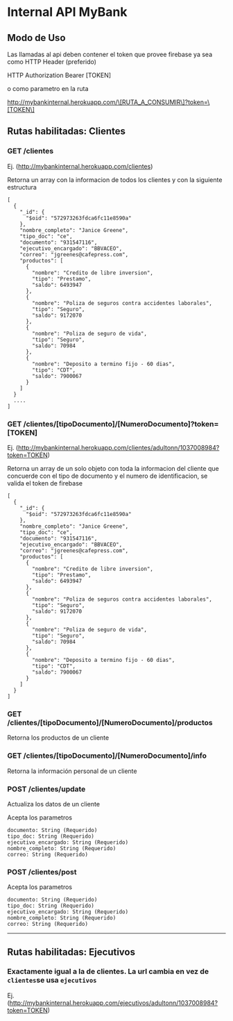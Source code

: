 # Internal API MyBank

## Modo de Uso

Las llamadas al api deben contener el token que provee firebase ya sea como HTTP Header (preferido)

HTTP Authorization Bearer \[TOKEN\]

o como parametro en la ruta

http://mybankinternal.herokuapp.com/\[RUTA_A_CONSUMIR\]?token=\[TOKEN\]

## Rutas habilitadas: Clientes

### GET /clientes
Ej. (http://mybankinternal.herokuapp.com/clientes)

Retorna un array con la informacion de todos los clientes y con la siguiente estructura

```
[
  {
    "_id": {
      "$oid": "572973263fdca6fc11e8590a"
    },
    "nombre_completo": "Janice Greene",
    "tipo_doc": "ce",
    "documento": "931547116",
    "ejecutivo_encargado": "BBVACEO",
    "correo": "jgreenes@cafepress.com",
    "productos": [
      {
        "nombre": "Credito de libre inversion",
        "tipo": "Prestamo",
        "saldo": 6493947
      },
      {
        "nombre": "Poliza de seguros contra accidentes laborales",
        "tipo": "Seguro",
        "saldo": 9172070
      },
      {
        "nombre": "Poliza de seguro de vida",
        "tipo": "Seguro",
        "saldo": 70984
      },
      {
        "nombre": "Deposito a termino fijo - 60 dias",
        "tipo": "CDT",
        "saldo": 7900067
      }
    ]
  }
  ....
]
```

### GET /clientes/\[tipoDocumento\]/\[NumeroDocumento\]?token=\[TOKEN\]
Ej. (http://mybankinternal.herokuapp.com/clientes/adultonn/1037008984?token=TOKEN)

Retorna un array de un solo objeto con toda la informacion del cliente que concuerde con el tipo de documento y el numero de identificacion, se valida el token de firebase

```
[
  {
    "_id": {
      "$oid": "572973263fdca6fc11e8590a"
    },
    "nombre_completo": "Janice Greene",
    "tipo_doc": "ce",
    "documento": "931547116",
    "ejecutivo_encargado": "BBVACEO",
    "correo": "jgreenes@cafepress.com",
    "productos": [
      {
        "nombre": "Credito de libre inversion",
        "tipo": "Prestamo",
        "saldo": 6493947
      },
      {
        "nombre": "Poliza de seguros contra accidentes laborales",
        "tipo": "Seguro",
        "saldo": 9172070
      },
      {
        "nombre": "Poliza de seguro de vida",
        "tipo": "Seguro",
        "saldo": 70984
      },
      {
        "nombre": "Deposito a termino fijo - 60 dias",
        "tipo": "CDT",
        "saldo": 7900067
      }
    ]
  }
]
```
### GET /clientes/\[tipoDocumento\]/\[NumeroDocumento\]/productos

Retorna los productos de un cliente

### GET /clientes/\[tipoDocumento\]/\[NumeroDocumento\]/info

Retorna la información personal de un cliente

### POST /clientes/update

Actualiza los datos de un cliente

Acepta los parametros

```
documento: String (Requerido)
tipo_doc: String (Requerido)
ejecutivo_encargado: String (Requerido)
nombre_completo: String (Requerido)
correo: String (Requerido)
```

### POST /clientes/post

Acepta los parametros

```
documento: String (Requerido)
tipo_doc: String (Requerido)
ejecutivo_encargado: String (Requerido)
nombre_completo: String (Requerido)
correo: String (Requerido)
```
---

## Rutas habilitadas: Ejecutivos

### Exactamente igual a la de clientes. La url cambia en vez de `clientes`se usa `ejecutivos`
Ej. (http://mybankinternal.herokuapp.com/ejecutivos/adultonn/1037008984?token=TOKEN)


